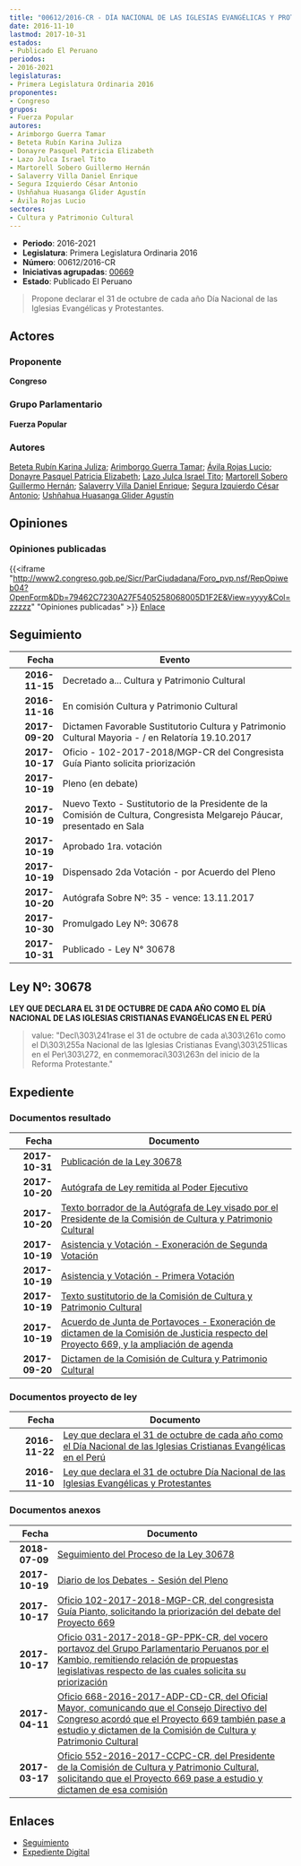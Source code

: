 ```yaml
---
title: "00612/2016-CR - DÍA NACIONAL DE LAS IGLESIAS EVANGÉLICAS Y PROTESTANTES"
date: 2016-11-10
lastmod: 2017-10-31
estados:
- Publicado El Peruano
periodos:
- 2016-2021
legislaturas:
- Primera Legislatura Ordinaria 2016
proponentes:
- Congreso
grupos:
- Fuerza Popular
autores:
- Arimborgo Guerra Tamar
- Beteta Rubín Karina Juliza
- Donayre Pasquel Patricia Elizabeth
- Lazo Julca Israel Tito
- Martorell Sobero Guillermo Hernán
- Salaverry Villa Daniel Enrique
- Segura Izquierdo César Antonio
- Ushñahua Huasanga Glider Agustín
- Ávila Rojas Lucio
sectores:
- Cultura y Patrimonio Cultural
---
```

- **Periodo**: 2016-2021
- **Legislatura**: Primera Legislatura Ordinaria 2016
- **Número**: 00612/2016-CR
- **Iniciativas agrupadas**: [00669](../../00600/00669)
- **Estado**: Publicado El Peruano

> Propone declarar el 31 de octubre de cada año Día Nacional de las Iglesias Evangélicas y Protestantes.


## Actores

### Proponente

**Congreso**

### Grupo Parlamentario

**Fuerza Popular**

### Autores

[Beteta Rubín Karina Juliza](mailto:mailto:kbeteta@congreso.gob.pe); [Arimborgo Guerra Tamar](mailto:mailto:tarimborgo@congreso.gob.pe); [Ávila Rojas Lucio](mailto:mailto:lavilar@congreso.gob.pe); [Donayre Pasquel Patricia Elizabeth](mailto:mailto:pdonayre@congreso.gob.pe); [Lazo Julca Israel Tito](mailto:mailto:ilazo@congreso.gob.pe); [Martorell Sobero Guillermo Hernán](mailto:mailto:gmartorell@congreso.gob.pe); [Salaverry Villa Daniel Enrique](mailto:mailto:dsalaverry@congreso.gob.pe); [Segura Izquierdo César Antonio](mailto:mailto:csegura@congreso.gob.pe); [Ushñahua Huasanga Glider Agustín](mailto:mailto:gushnahua@congreso.gob.pe)

## Opiniones

### Opiniones publicadas

{{<iframe "http://www2.congreso.gob.pe/Sicr/ParCiudadana/Foro_pvp.nsf/RepOpiweb04?OpenForm&Db=79462C7230A27F5405258068005D1F2E&View=yyyy&Col=zzzzz" "Opiniones publicadas" >}}
[Enlace](http://www2.congreso.gob.pe/Sicr/ParCiudadana/Foro_pvp.nsf/RepOpiweb04?OpenForm&Db=79462C7230A27F5405258068005D1F2E&View=yyyy&Col=zzzzz)


## Seguimiento

| Fecha | Evento |
|------:|--------|
| **2016-11-15** | Decretado a... Cultura y Patrimonio Cultural |
| **2016-11-16** | En comisión Cultura y Patrimonio Cultural |
| **2017-09-20** | Dictamen Favorable Sustitutorio Cultura y Patrimonio Cultural Mayoria - / en Relatoría 19.10.2017 |
| **2017-10-17** | Oficio - 102-2017-2018/MGP-CR del Congresista Guía Pianto solicita priorización |
| **2017-10-19** | Pleno (en debate) |
| **2017-10-19** | Nuevo Texto - Sustitutorio de la Presidente de la Comisión de Cultura, Congresista Melgarejo Páucar, presentado en Sala |
| **2017-10-19** | Aprobado 1ra. votación |
| **2017-10-19** | Dispensado 2da Votación - por Acuerdo del Pleno |
| **2017-10-20** | Autógrafa Sobre Nº: 35 - vence: 13.11.2017 |
| **2017-10-30** | Promulgado Ley Nº: 30678 |
| **2017-10-31** | Publicado - Ley N° 30678 |

## Ley Nº: 30678

**LEY QUE DECLARA EL 31 DE OCTUBRE DE CADA AÑO COMO EL DÍA NACIONAL DE LAS IGLESIAS CRISTIANAS EVANGÉLICAS EN EL PERÚ**

> value: "Decl\303\241rase el 31 de octubre de cada a\303\261o como el D\303\255a Nacional de las Iglesias Cristianas Evang\303\251licas en el Per\303\272, en conmemoraci\303\263n del inicio de la Reforma Protestante."


## Expediente

### Documentos resultado

| Fecha | Documento |
|------:|-----------|
| **2017-10-31** | [Publicación de la Ley 30678](http://www.leyes.congreso.gob.pe/Documentos/2016_2021/ADLP/Normas_Legales/30678-LEY.pdf) |
| **2017-10-20** | [Autógrafa de Ley remitida al Poder Ejecutivo](http://www.leyes.congreso.gob.pe/Documentos/2016_2021/ADLP/Texto_Aprobado/AU0061220171020.PDF) |
| **2017-10-20** | [Texto borrador de la Autógrafa de Ley visado por el Presidente de la Comisión de Cultura y Patrimonio Cultural](http://www.leyes.congreso.gob.pe/Documentos/2016_2021/Texto_Borrador_de_Autografa/BAU0061220171020.pdf) |
| **2017-10-19** | [Asistencia y Votación - Exoneración de Segunda Votación](http://www.leyes.congreso.gob.pe/Documentos/2016_2021/Asistencia_y_Votacion/Proyectos_de_Ley/Exoneracion_de_Segunda_Votacion/ESV0061220171019..pdf) |
| **2017-10-19** | [Asistencia y Votación - Primera Votación](http://www.leyes.congreso.gob.pe/Documentos/2016_2021/Asistencia_y_Votacion/Proyectos_de_Ley/AV0061220171019..pdf) |
| **2017-10-19** | [Texto sustitutorio de la Comisión de Cultura y Patrimonio Cultural](http://www.leyes.congreso.gob.pe/Documentos/2016_2021/Texto_Sustitutorio/Proyectos_de_Ley/TS0061220171019.pdf) |
| **2017-10-19** | [Acuerdo de Junta de Portavoces - Exoneración de dictamen de la Comisión de Justicia respecto del Proyecto 669, y la ampliación de agenda](http://www.leyes.congreso.gob.pe/Documentos/2016_2021/Acuerdos/Junta_Portavoces/AJP0061220171019..pdf) |
| **2017-09-20** | [Dictamen de la Comisión de Cultura y Patrimonio Cultural](http://www.leyes.congreso.gob.pe/Documentos/2016_2021/Dictamenes/Proyectos_de_Ley/00612DC05MAY20170920..pdf) |

### Documentos proyecto de ley

| Fecha | Documento |
|------:|-----------|
| **2016-11-22** | [Ley que declara el 31 de octubre de cada año como el Día Nacional de las Iglesias Cristianas Evangélicas en el Perú](http://www.leyes.congreso.gob.pe/Documentos/2016_2021/Proyectos_de_Ley_y_de_Resoluciones_Legislativas/PL0066920161122.pdf) |
| **2016-11-10** | [Ley que declara el 31 de octubre Día Nacional de las Iglesias Evangélicas y Protestantes](http://www.leyes.congreso.gob.pe/Documentos/2016_2021/Proyectos_de_Ley_y_de_Resoluciones_Legislativas/PL0061220161110..pdf) |

### Documentos anexos

| Fecha | Documento |
|------:|-----------|
| **2018-07-09** | [Seguimiento del Proceso de la Ley 30678](http://www.leyes.congreso.gob.pe/Documentos/2016_2021/Seguimiento_de_Proyectos_de_Ley/00612PL20180709.pdf) |
| **2017-10-19** | [Diario de los Debates - Sesión del Pleno](http://www.leyes.congreso.gob.pe/Documentos/2016_2021/ADLP/Diario_Debates/30678-TDD.pdf) |
| **2017-10-17** | [Oficio 102-2017-2018-MGP-CR, del congresista Guía Pianto, solicitando la priorización del debate del Proyecto 669](http://www.leyes.congreso.gob.pe/Documentos/2016_2021/Oficios/Congresistas/OFICIO-102-2017-2018-MGP-CR.pdf) |
| **2017-10-17** | [Oficio 031-2017-2018-GP-PPK-CR, del vocero portavoz del Grupo Parlamentario Peruanos por el Kambio, remitiendo relación de propuestas legislativas respecto de las cuales solicita su priorización](http://www.leyes.congreso.gob.pe/Documentos/2016_2021/Oficios/Congresistas/OFICIO-031-2017-2018-GP-PPK-CR.pdf) |
| **2017-04-11** | [Oficio 668-2016-2017-ADP-CD-CR, del Oficial Mayor, comunicando que el Consejo Directivo del Congreso acordó que el Proyecto 669 también pase a estudio y dictamen de la Comisión de Cultura y Patrimonio Cultural](http://www.leyes.congreso.gob.pe/Documentos/2016_2021/Oficios/Oficialia_Mayor/OFICIO-668-2016-2017-ADP-CD-CR.pdf) |
| **2017-03-17** | [Oficio 552-2016-2017-CCPC-CR, del Presidente de la Comisión de Cultura y Patrimonio Cultural, solicitando que el Proyecto 669 pase a estudio y dictamen de esa comisión](http://www.leyes.congreso.gob.pe/Documentos/2016_2021/Oficios/Comisiones_Ordinarias/OFICIO-552-2016-2017-CCPC-CR.pdf) |

## Enlaces

- [Seguimiento](http://www2.congreso.gob.pe/Sicr/TraDocEstProc/CLProLey2016.nsf/f7fff46988ca05b1052578e100829cc7/dd07ca8ed6addf5d05258192006c8675?OpenDocument)
- [Expediente Digital](http://www2.congreso.gob.pe/Sicr/TraDocEstProc/Expvirt_2011.nsf/visbusqptramdoc1621/00612?opendocument)

